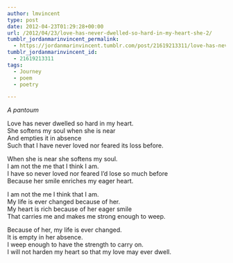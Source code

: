 ```yaml
---
author: lmvincent
type: post
date: 2012-04-23T01:29:28+00:00
url: /2012/04/23/love-has-never-dwelled-so-hard-in-my-heart-she-2/
tumblr_jordanmarinvincent_permalink:
  - https://jordanmarinvincent.tumblr.com/post/21619213311/love-has-never-dwelled-so-hard-in-my-heart-she
tumblr_jordanmarinvincent_id:
  - 21619213311
tags:
  - Journey
  - poem
  - poetry

---
```

_A pantoum_

Love has never dwelled so hard in my heart.  
She softens my soul when she is near  
And empties it in absence  
Such that I have never loved nor feared its loss before.

When she is near she softens my soul.  
I am not the me that I think I am.  
I have so never loved nor feared I’d lose so much before  
Because her smile enriches my eager heart.

I am not the me I think that I am.  
My life is ever changed because of her.  
My heart is rich because of her eager smile  
That carries me and makes me strong enough to weep.

Because of her, my life is ever changed.  
It is empty in her absence.  
I weep enough to have the strength to carry on.  
I will not harden my heart so that my love may ever dwell.